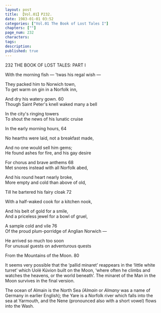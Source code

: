 ```yaml
---
layout: post
title: 【Vol.01】P232.
date: 1983-01-01 03:52
categories: ["Vol.01 The Book of Lost Tales I"]
chapters: [""]
page_num: 232
characters: 
tags: 
description: 
published: true
---
```


<p style="text-indent: 0;">
232      THE BOOK OF LOST TALES: PART I
</p>

With the morning fish — 'twas his regal wish —

They packed him to Norwich town,<BR>To get warm on gin in a Norfolk inn,

And dry his watery gown. 60<BR>Though Saint Peter's knell waked many a bell

In the city's ringing towers<BR>To shout the news of his lunatic cruise

In the early morning hours, 64

No hearths were laid, not a breakfast made,

And no one would sell him gems;<BR>He found ashes for fire, and his gay desire

For chorus and brave anthems 68<BR>Met snores instead with all Norfolk abed,

And his round heart nearly broke,<BR>More empty and cold than above of old,

Till he bartered his fairy cloak 72

With a half-waked cook for a kitchen nook,

And his belt of gold for a smile,<BR>And a priceless jewel for a bowl of gruel,

A sample cold and vile 76<BR>Of the proud plum-porridge of Anglian Norwich —

He arrived so much too soon<BR>For unusual guests on adventurous quests

From the Mountains of the Moon. 80

It seems very possible that the ‘pallid minaret’ reappears in the ‘little white turret’ which Uolë Kúvion built on the Moon, ‘where often he climbs and watches the heavens, or the world beneath’. The minaret of the Man in the Moon survives in the final version.

The ocean of Almain is the North Sea <I>(Almain </I>or <I>Almany </I>was a name of Germany in earlier English); the Yare is a Norfolk river which falls into the sea at Yarmouth, and the Nene (pronounced also with a short vowel) flows into the Wash.

